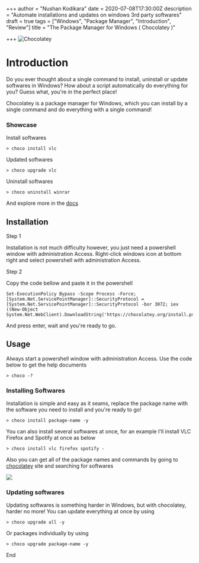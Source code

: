 +++
author = "Nushan Kodikara"
date = 2020-07-08T17:30:00Z
description = "Automate installations and updates on windows 3rd party softwares"
draft = true
tags = ["Windows", "Package Manager", "Introduction", "Review"]
title = "The Package Manager for Windows ( Chocolatey )"

+++
![Chocolatey](/uploads/20200708_224037.jpg "Chocolatey")

# Introduction

Do you ever thought about a single command to install, uninstall or update softwares in Windows? How about a script automatically do everything for you? Guess what, you're in the perfect place!

Chocolatey is a package manager for Windows, which you can install by a single command and do everything with a single command!

### Showcase

Install softwares

    > choco install vlc

Updated softwares

    > choco upgrade vlc

Uninstall softwares

    > choco uninstall winrar

And explore more in the [docs](https://chocolatey.org/docs "Chocolatey Docs")

## Installation

Step 1

Installation is not much difficulty however, you just need a powershell window with administration Access. Right-click windows icon at bottom right and select powershell with administration Access.

Step 2

Copy the code bellow and paste it in the powershell

    Set-ExecutionPolicy Bypass -Scope Process -Force; [System.Net.ServicePointManager]::SecurityProtocol = [System.Net.ServicePointManager]::SecurityProtocol -bor 3072; iex ((New-Object System.Net.WebClient).DownloadString('https://chocolatey.org/install.ps1'))

And press enter, wait and you're ready to go.

## Usage

Always start a powershell window with administration Access. Use the code below to get the help documents

    > choco -?

### Installing Softwares

Installation is simple and easy as it seams, replace the package name with the software you need to install and you're ready to go!

    > choco install package-name -y

You can also install several softwares at once, for an example I'll install VLC Firefox and Spotify at once as below

    > choco install vlc firefox spotify -

Also you can get all of the package names and commands by going to [chocolatey](https://chocolatey.org/) site and searching for softwares

![](/uploads/20200708_224814.jpg)

### Updating softwares

Updating softwares is something harder in Windows, but with chocolatey, harder no more! You can update everything at once by using

    > choco upgrade all -y

Or packages individually by using

    > choco upgrade package-name -y

End